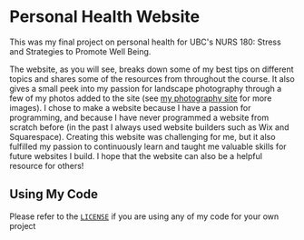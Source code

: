 # Personal Health Website
This was my final project on personal health for UBC's NURS 180: Stress and Strategies to Promote Well Being.

The website, as you will see, breaks down some of my best tips on different topics and shares some of the resources from throughout the course. It also gives a small peek into my passion for landscape photography through a few of my photos added to the site (see [my photography site](https://photography.eliodinino.com) for more images). I chose to make a website because I have a passion for programming, and because I have never programmed a website from scratch before (in the past I always used website builders such as Wix and Squarespace). Creating this website was challenging for me, but it also fulfilled my passion to continuously learn and taught me valuable skills for future websites I build. I hope that the website can also be a helpful resource for others!

## Using My Code
Please refer to the [`LICENSE`](LICENSE) if you are using any of my code for your own project
